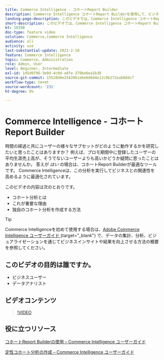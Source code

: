 ```yaml
---
title: Commerce Intelligence - コホートReport Builder
description: Commerce Intelligence コホートReport Builderを使用して、ビジネスに関連する最適化されたレポートと分析を作成する方法を説明します。
landing-page-description: このビデオでは、Commerce Intelligence コホートReport Builderを使用して、ビジネスに関連する最適化されたレポートと分析を作成する方法を説明します。
short-description: このビデオでは、Commerce Intelligence コホートReport Builderを使用して、ビジネスに関連する最適化されたレポートと分析を作成する方法を説明します。
kt: 10288
doc-type: feature video
solution: Commerce,Commerce Intelligence
audience: all
activity: use
last-substantial-update: 2023-2-10
feature: Commerce Intelligence
topic: Commerce, Administration
role: Admin, User
level: Beginner, Intermediate
exl-id: 1d5d6f96-3e0d-4c0d-a8fe-370be6ea1b38
source-git-commit: 15528d0e2543961e6e6d6d4e12c9b272eab88dc7
workflow-type: tm+mt
source-wordcount: '231'
ht-degree: 0%

---
```


# Commerce Intelligence - コホートReport Builder

時間の経過と共にユーザーの様々なサブセットがどのように動作するかを研究したいと思ったことはありますか？ 例えば、プロモ期間中に登録したユーザーの平均生涯売上高が、そうでないユーザーよりも高いかどうか疑問に思ったことはありませんか。 答えが _はい_ の場合は、コホートReport Builderが最適なツールです。 Commerce Intelligenceは、この分析を実行してビジネスとの関連性を高めるように最適化されています。

このビデオの内容は次のとおりです。

- コホート分析とは
- これが重要な理由
- 独自のコホート分析を作成する方法

>[!TIP]
>
>Commerce Intelligenceを初めて使用する場合は、[Adobe Commerce Intelligence ユーザーガイド ](https://experienceleague.adobe.com/docs/commerce-business-intelligence/mbi/guide-overview.html){target="_blank"} で、データの集計、分析、ビジュアライゼーションを通じてビジネスインサイトや結果を向上させる方法の概要を参照してください。

## このビデオの目的は誰ですか。

- ビジネスユーザー
- データアナリスト

## ビデオコンテンツ

>[!VIDEO](https://video.tv.adobe.com/v/342407?quality=12&learn=on)

## 役に立つリソース

[ コホートReport Builderの使用 – Commerce Intelligence ユーザーガイド ](https://experienceleague.adobe.com/docs/commerce-business-intelligence/mbi/analyze/sql/cohort-rpt-bldr.html)

[ 定性コホート分析の作成 – Commerce Intelligence ユーザーガイド ](https://experienceleague.adobe.com/docs/commerce-business-intelligence/mbi/analyze/sql/create-qual-cohort-analysis.html)
